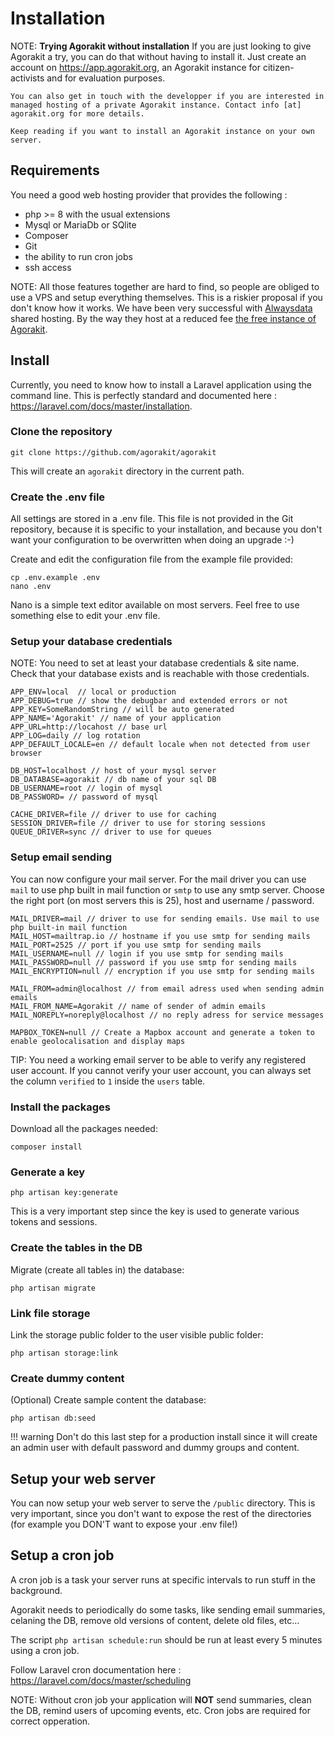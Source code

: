 # Installation

NOTE: **Trying Agorakit without installation**
    If you are just looking to give Agorakit a try, you can do that without having to install it. Just create an account on <https://app.agorakit.org>,  an Agorakit instance for citizen-activists and for evaluation purposes.

    You can also get in touch with the developper if you are interested in managed hosting of a private Agorakit instance. Contact info [at] agorakit.org for more details.

    Keep reading if you want to install an Agorakit instance on your own server.

## Requirements

You need a good web hosting provider that provides the following :

- php >= 8 with the usual extensions
- Mysql or MariaDb or SQlite
- Composer
- Git
- the ability to run cron jobs
- ssh access

NOTE: All those features together are hard to find, so people are obliged to use a VPS and setup everything themselves. This is a riskier proposal if you don't know how it works. We have been very successful with [Alwaysdata](https://www.alwaysdata.com) shared hosting. By the way they host at a reduced fee [the free instance of Agorakit](https://app.agorakit.org).


## Install

Currently, you need to know how to install a Laravel application using the command line.
This is perfectly standard and documented here : https://laravel.com/docs/master/installation.

### Clone the repository

    git clone https://github.com/agorakit/agorakit

This will create an `agorakit` directory in the current path.

### Create the .env file
All settings are stored in a .env file. This file is not provided in the Git repository, because it is specific to your installation, and because you don't want your configuration to be overwritten when doing an upgrade :-)

Create and edit the configuration file from the example file provided:


    cp .env.example .env
    nano .env

Nano is a simple text editor available on most servers. Feel free to use something else to edit your .env file.

### Setup your database credentials

NOTE: You need to set at least your database credentials & site name. Check that your database exists and is reachable with those credentials.

```
APP_ENV=local  // local or production
APP_DEBUG=true // show the debugbar and extended errors or not
APP_KEY=SomeRandomString // will be auto generated
APP_NAME='Agorakit' // name of your application
APP_URL=http://locahost // base url
APP_LOG=daily // log rotation
APP_DEFAULT_LOCALE=en // default locale when not detected from user browser

DB_HOST=localhost // host of your mysql server
DB_DATABASE=agorakit // db name of your sql DB
DB_USERNAME=root // login of mysql
DB_PASSWORD= // password of mysql

CACHE_DRIVER=file // driver to use for caching
SESSION_DRIVER=file // driver to use for storing sessions
QUEUE_DRIVER=sync // driver to use for queues
```

### Setup email sending

You can now configure your mail server. For the mail driver you can use `mail` to use php built in mail function or `smtp` to use any smtp server. Choose the right port (on most servers this is 25), host and username / password.

```
MAIL_DRIVER=mail // driver to use for sending emails. Use mail to use php built-in mail function
MAIL_HOST=mailtrap.io // hostname if you use smtp for sending mails
MAIL_PORT=2525 // port if you use smtp for sending mails
MAIL_USERNAME=null // login if you use smtp for sending mails
MAIL_PASSWORD=null // password if you use smtp for sending mails
MAIL_ENCRYPTION=null // encryption if you use smtp for sending mails

MAIL_FROM=admin@localhost // from email adress used when sending admin emails
MAIL_FROM_NAME=Agorakit // name of sender of admin emails
MAIL_NOREPLY=noreply@localhost // no reply adress for service messages

MAPBOX_TOKEN=null // Create a Mapbox account and generate a token to enable geolocalisation and display maps
```

TIP: You need a working email server to be able to verify any registered user account. If you cannot verify your user account, you can always set the column `verified` to `1` inside the `users` table.


### Install the packages

Download all the packages needed:

```
composer install
```



### Generate a key

```
php artisan key:generate
```

This is a very important step since the key is used to generate various tokens and sessions.


### Create the tables in the DB

Migrate (create all tables in) the database:

```
php artisan migrate
```

### Link file storage

Link the storage public folder to the user visible public folder:

```
php artisan storage:link
```

### Create dummy content 

(Optional) Create sample content the database:

```
php artisan db:seed
```

!!! warning
    Don't do this last step for a production install since it will create an admin user with default password and dummy groups and content.


## Setup your web server

You can now setup your web server to serve the `/public` directory. This is very important, since you don't want to expose the rest of the directories (for example you DON'T want to expose your .env file!)


## Setup a cron job

A cron job is a task your server runs at specific intervals to run stuff in the background.

Agorakit needs to periodically do some tasks, like sending email summaries, celaning the DB, remove old versions of content, delete old files, etc...

The script `php artisan schedule:run` should be run at least every 5 minutes using a cron job.

Follow Laravel cron documentation here : https://laravel.com/docs/master/scheduling


NOTE: Without cron job your application will **NOT** send summaries, clean the DB, remind users of upcoming events, etc. Cron jobs are required for correct opperation.

